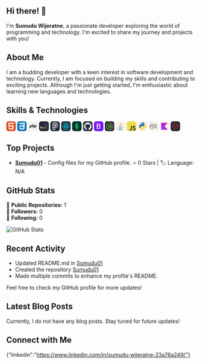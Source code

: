 ## Hi there! 👋

I'm **Sumudu Wijeratne**, a passionate developer exploring the world of programming and technology. I'm excited to share my journey and projects with you!

## About Me

I am a budding developer with a keen interest in software development and technology. Currently, I am focused on building my skills and contributing to exciting projects. Although I'm just getting started, I'm enthusiastic about learning new languages and technologies.

## Skills & Technologies

<img src="https://github.com/tandpfun/skill-icons/blob/main/icons/HTML.svg" width="5%"> <img src="https://github.com/tandpfun/skill-icons/blob/main/icons/CSS.svg" width="5%"> <img src="https://github.com/tandpfun/skill-icons/blob/main/icons/PHP-Light.svg" width="5%"> <img src="https://github.com/tandpfun/skill-icons/blob/main/icons/MySQL-Dark.svg" width="5%"> <img src="https://github.com/tandpfun/skill-icons/blob/main/icons/Figma-Dark.svg" width="5%"> <img src="https://github.com/tandpfun/skill-icons/blob/main/icons/React-Dark.svg" width="5%"> <img src="https://github.com/tandpfun/skill-icons/blob/main/icons/MongoDB.svg" width="5%"> <img src="https://github.com/tandpfun/skill-icons/blob/main/icons/Github-Dark.svg" width="5%"> <img src="https://github.com/tandpfun/skill-icons/blob/main/icons/Bootstrap.svg" width="5%"> <img src="https://github.com/tandpfun/skill-icons/blob/main/icons/NodeJS-Dark.svg" width="5%"> <img src="https://github.com/tandpfun/skill-icons/blob/main/icons/Java-Light.svg" width="5%"> <img src="https://github.com/tandpfun/skill-icons/blob/main/icons/JavaScript.svg" width="5%"> <img src="https://github.com/tandpfun/skill-icons/blob/main/icons/Python-Light.svg" width="5%"> <img src="https://github.com/tandpfun/skill-icons/blob/main/icons/ExpressJS-Light.svg" width="5%"> <img src="https://github.com/tandpfun/skill-icons/blob/main/icons/Kotlin-Light.svg" width="5%"> <img src="https://github.com/tandpfun/skill-icons/blob/main/icons/Laravel-Dark.svg" width="5%">

## Top Projects

- [**Sumudu01**](https://github.com/Sumudu01/Sumudu01) - Config files for my GitHub profile. 
  ⭐ 0 Stars | 🏷️ Language: N/A

## GitHub Stats

🌟 **Public Repositories:** 1  
👥 **Followers:** 0  
👤 **Following:** 0  

![GitHub Stats](https://github-readme-stats.vercel.app/api?username=Sumudu01&show_icons=true&theme=radical)

## Recent Activity

- Updated README.md in [Sumudu01](https://github.com/Sumudu01/Sumudu01)  
- Created the repository [Sumudu01](https://github.com/Sumudu01/Sumudu01)  
- Made multiple commits to enhance my profile's README.  

Feel free to check my GitHub profile for more updates!

## Latest Blog Posts

Currently, I do not have any blog posts. Stay tuned for future updates!

## Connect with Me

{"linkedin":"https://www.linkedin.com/in/sumudu-wijeratne-23a76a249/"}
